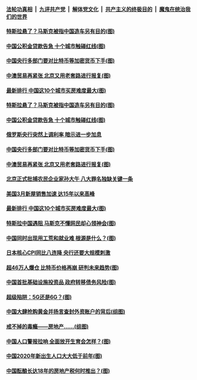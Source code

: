 ####  [法轮功真相](../../../../basic/blob/master/README.md?t=04251702) &nbsp;|&nbsp; [九评共产党](../../../../9ping.md/blob/master/README.md?t=04251702) &nbsp;|&nbsp; [解体党文化](../../../../jtdwh.md/blob/master/README.md?t=04251702)  &nbsp;|&nbsp; [共产主义的终极目的](../../../../gczydzjmd.md/blob/master/README.md?t=04251702) &nbsp;|&nbsp; [魔鬼在统治我们的世界](../../../../mgztzwmdsj.md/blob/master/README.md?t=04251702) 

#### [特斯拉悬了？马斯克被指中国造车另有目的(图)](../pages/p5/969823.md?t=04251702) 


#### [中国公积金贷款告急 十个城市触碰红线(图)](../pages/p5/969780.md?t=04251702) 

#### [中国央行多部门要对比特币等加密货币下手(图)](../pages/p5/969768.md?t=04251702) 

#### [中澳贸易再紧张 北京又用老套路进行报复(图)](../pages/p5/969765.md?t=04251702) 

#### [最新排行 中国这10个城市买房难度最大(图)](../pages/p5/969698.md?t=04251702) 

#### [特斯拉悬了？马斯克被指中国造车另有目的(图)](../pages/p5/969823.md?t=04251702) 


#### [中国公积金贷款告急 十个城市触碰红线(图)](../pages/p5/969780.md?t=04251702) 

#### [俄罗斯央行突然上调利率 暗示进一步加息](../pages/p5/969772.md?t=04251702) 

#### [中国央行多部门要对比特币等加密货币下手(图)](../pages/p5/969768.md?t=04251702) 

#### [中澳贸易再紧张 北京又用老套路进行报复(图)](../pages/p5/969765.md?t=04251702) 

#### [北京正式批捕农民企业家孙大午 八大罪名独缺关键一条](../pages/p5/969733.md?t=04251702) 

#### [美国3月新屋销售加速 达15年以来高峰](../pages/p5/969730.md?t=04251702) 

#### [最新排行 中国这10个城市买房难度最大(图)](../pages/p5/969698.md?t=04251702) 

#### [特斯拉中国遇阻 马斯克不懂网民却心领神会(图)](../pages/p5/969717.md?t=04251702) 

#### [中国同时出现用工荒和就业难 根源是什么？(图)](../pages/p5/969679.md?t=04251702) 

#### [日本核心CPI同比八连降 央行还要大规模刺激](../pages/p5/969678.md?t=04251702) 

#### [超46万人爆仓 比特币价格再崩 研判未来趋势(图)](../pages/p5/969676.md?t=04251702) 

#### [中国首批基础设施投资品 政府转移债务风险(图)](../pages/p5/969667.md?t=04251702) 

#### [超级陷阱：5G还是6G？(图)](../pages/p5/969614.md?t=04251702) 

#### [中国大肆抢购黄金并扬言查封外资账户的背后(组图)](../pages/p5/969604.md?t=04251702) 

#### [戒不掉的毒瘾——房地产……(组图)](../pages/p5/969597.md?t=04251702) 

#### [中国人口警报拉响 全面放开生育会怎样？(图)](../pages/p5/969575.md?t=04251702) 

#### [中国2020年新出生人口大大低于前年(图)](../pages/p5/969596.md?t=04251702) 

#### [中国酝酿长达18年的房地产税何时推出？(图)](../pages/p5/969557.md?t=04251702) 

